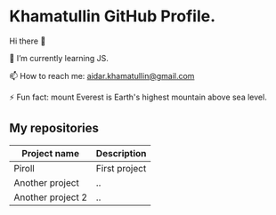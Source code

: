 Khamatullin GitHub Profile.
=====================
Hi there 👋

🌱 I’m currently learning JS.

📫 How to reach me: <a href="mailto:aidar.khamatullin@gmail.com">aidar.khamatullin@gmail.com</a>

⚡ Fun fact: mount Everest is Earth's highest mountain above sea level.

My repositories
-----------------------------------

Project name      | Description
------------------|----------------------
Piroll            | First project
Another project   | ..
Another project 2 | ..




<!--
**khamatullin/khamatullin** is a ✨ _special_ ✨ repository because its `README.md` (this file) appears on your GitHub profile.

Here are some ideas to get you started:

- 🔭 I’m currently working on ...
- 🌱 I’m currently learning ...
- 👯 I’m looking to collaborate on ...
- 🤔 I’m looking for help with ...
- 💬 Ask me about ...
- 📫 How to reach me: ...
- 😄 Pronouns: ...
- ⚡ Fun fact: ...
-->
